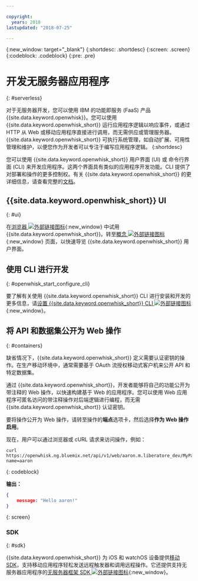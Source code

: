 ```yaml
---

copyright:
  years: 2018
lastupdated: "2018-07-25"

---
```

{:new_window: target="_blank"}
{:shortdesc: .shortdesc}
{:screen: .screen}
{:codeblock: .codeblock}
{:pre: .pre}

# 开发无服务器应用程序
{: #serverless}

对于无服务器开发，您可以使用 IBM 的功能即服务 (FaaS) 产品 {{site.data.keyword.openwhisk}}。您可以使用 {{site.data.keyword.openwhisk_short}} 运行应用程序逻辑以响应事件，或通过 HTTP 从 Web 或移动应用程序直接进行调用，而无需供应或管理服务器。{{site.data.keyword.openwhisk_short}} 可执行系统管理，如自动扩展、可用性管理和维护，以便您作为开发者可以专注于编写应用程序逻辑。
{:shortdesc}

您可以使用 {{site.data.keyword.openwhisk_short}} 用户界面 (UI) 或 命令行界面 (CLI) 来开发应用程序。这两个界面具有类似的应用程序开发功能。CLI 提供了对部署和操作的更多控制权。有关 {{site.data.keyword.openwhisk_short}} 的更详细信息，请查看完整的[文档](/docs/openwhisk/index.html)。

## {{site.data.keyword.openwhisk_short}} UI
{: #ui}

在[浏览器 ![外部链接图标](../../icons/launch-glyph.svg "外部链接图标")](https://console.{DomainName}/openwhisk/actions){:new_window} 中试用 {{site.data.keyword.openwhisk_short}}。转至[概念 ![外部链接图标](../../icons/launch-glyph.svg "外部链接图标")](https://console.{DomainName}/openwhisk/learn){:new_window} 页面，以快速导览 {{site.data.keyword.openwhisk_short}} 用户界面。

## 使用 CLI 进行开发
{: #openwhisk_start_configure_cli}

要了解有关使用 {{site.data.keyword.openwhisk_short}} CLI 进行安装和开发的更多信息，请[设置 {{site.data.keyword.openwhisk_short}} CLI ![外部链接图标](../../icons/launch-glyph.svg "外部链接图标")](https://console.{DomainName}/openwhisk/cli){:new_window}。

## 将 API 和数据集公开为 Web 操作
{: #containers}

缺省情况下，{{site.data.keyword.openwhisk_short}} 定义需要认证密钥的操作。在生产移动环境中，通常需要基于 OAuth 流授权移动式客户机来公开 API 和特定数据集。

通过 {{site.data.keyword.openwhisk_short}}，开发者能够将自己的功能公开为带注释的 Web 操作，以快速构建基于 Web 的应用程序。您可以使用 Web 应用程序可匿名访问的带注释操作对后端逻辑进行编程，而无需 {{site.data.keyword.openwhisk_short}} 认证密钥。

要将操作公开为 Web 操作，请转至操作的**端点**选项卡，然后选择**作为 Web 操作启用**。

现在，用户可以通过浏览器或 cURL 请求来访问操作，例如：

```
curl https://openwhisk.ng.bluemix.net/api/v1/web/aaron.m.liberatore_dev/MyPackage/helloWorld.json?name=aaron
```
{: codeblock}

**输出：**

```json
{
    message: "Hello aaron!"
}
```
{: screen}

### SDK
{: #sdk}

{{site.data.keyword.openwhisk_short}} 为 iOS 和 watchOS 设备提供[移动 SDK](/docs/openwhisk/openwhisk_mobile_sdk.html#mobile-sdk)，支持移动应用程序轻松发送远程触发器和调用远程操作。它还提供支持无服务器应用程序的[无服务器框架 SDK ![外部链接图标](../../icons/launch-glyph.svg "外部链接图标")](/docs/openwhisk/openwhisk_goserverless.html){:new_window}。
